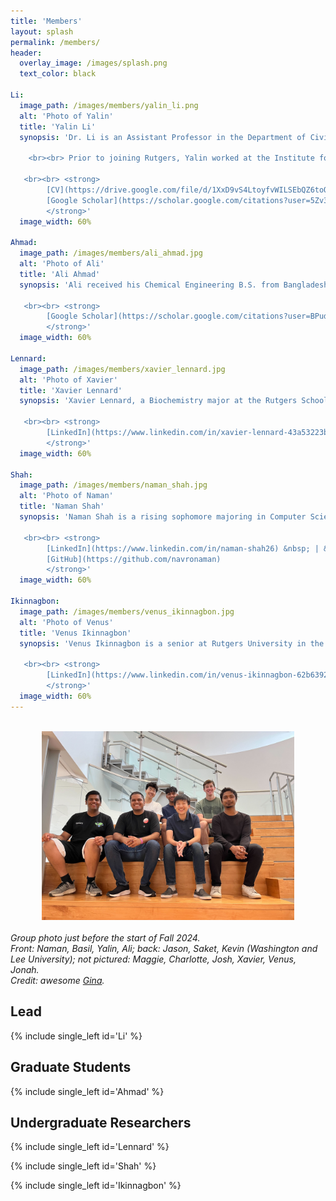 ```yaml
---
title: 'Members'
layout: splash
permalink: /members/
header:
  overlay_image: /images/splash.png
  text_color: black

Li:
  image_path: /images/members/yalin_li.png
  alt: 'Photo of Yalin'
  title: 'Yalin Li'
  synopsis: 'Dr. Li is an Assistant Professor in the Department of Civil and Environmental Engineering at Rutgers University. Yalin received B. Eng. from Tongji University, M.S. from the University of Illinois Urbana-Champaign (UIUC), and Ph.D. from Colorado School of Mines, all in Environmental Engineering. Yalin was a visiting scholar at the Illinois Sustainable Technology Center and National Renewable Energy Laboratory (NREL) during graduate study.
    
    <br><br> Prior to joining Rutgers, Yalin worked at the Institute for Sustainability, Energy, and Environment (iSEE) and the Center for Advanced Bioenergy and Bioproducts Innovation ([CABBI](https://cabbi.bio/)) at UIUC.

   <br><br> <strong> 
        [CV](https://drive.google.com/file/d/1XxD9vS4LtoyfvWILSEbQZ6toQdKhBdt4/view) &nbsp; | &nbsp;
        [Google Scholar](https://scholar.google.com/citations?user=5Zv3mM0AAAAJ&hl=en)
        </strong>'
  image_width: 60%

Ahmad:
  image_path: /images/members/ali_ahmad.jpg
  alt: 'Photo of Ali'
  title: 'Ali Ahmad'
  synopsis: 'Ali received his Chemical Engineering B.S. from Bangladesh University of Engineering & Technology (BUET) and Renewable Energy Technology M.S. from the University of Dhaka. He is currently pursuing a Ph.D. degree in Civil & Environmental Engineering from Rutgers, the State University of New Jersey, New Brunswick. His research interest lies in the intersection of sustainability assessment tools and applied machine learning.

   <br><br> <strong>
        [Google Scholar](https://scholar.google.com/citations?user=BPuda6sAAAAJ&hl=en)
        </strong>'
  image_width: 60%

Lennard:
  image_path: /images/members/xavier_lennard.jpg
  alt: 'Photo of Xavier'
  title: 'Xavier Lennard'
  synopsis: 'Xavier Lennard, a Biochemistry major at the Rutgers School of Environmental and Biological Sciences, class of 2025, is actively engaged in research as an LSAMP Scholar at Li Research group. The [LSAMP](http://gslsamp.rutgers.edu/) program aims to enhance diversity and inclusion within non-medical STEM research fields, offering valuable experience to its participants.

   <br><br> <strong>
        [LinkedIn](https://www.linkedin.com/in/xavier-lennard-43a53223b/)
        </strong>'
  image_width: 60%

Shah:
  image_path: /images/members/naman_shah.jpg
  alt: 'Photo of Naman'
  title: 'Naman Shah'
  synopsis: 'Naman Shah is a rising sophomore majoring in Computer Science and Data Science at Rutgers University. He has been working in developing Python scripts for over two years. He has been awarded as the winner of Datathon by the Rutgers University Data Science in Spring 2024 for his work in analyzing data from Starbucks and Dunkin Donuts. He is drawn to work on QSDsan and BioSTEAM to bioprocess engineering and resource recovery, specifically for the New Jersey Waste. He is a 2024 [Aresty Summer Science](https://aresty.rutgers.edu/programs/summer-science-program) scholar.

   <br><br> <strong>
        [LinkedIn](https://www.linkedin.com/in/naman-shah26) &nbsp; | &nbsp;
        [GitHub](https://github.com/navronaman)
        </strong>'
  image_width: 60%

Ikinnagbon:
  image_path: /images/members/venus_ikinnagbon.jpg
  alt: 'Photo of Venus'
  title: 'Venus Ikinnagbon'
  synopsis: 'Venus Ikinnagbon is a senior at Rutgers University in the school of Arts and Sciences, majoring in Biology with a minor in Women and Gender Studies, and is on the pre-med track. As an [LSAMP](http://gslsamp.rutgers.edu/) Scholar, Venus is actively engaged in research, contributing to projects that aim to enhance diversity and inclusion within STEM fields.

   <br><br> <strong>
        [LinkedIn](https://www.linkedin.com/in/venus-ikinnagbon-62b6392a3)
        </strong>'
  image_width: 60%
---
```


<br>

<center> <img src='/images/members/group_fa24.jpg' alt='Group photo' width='80%' id='image'> </center>

<br>
<left> <i> Group photo just before the start of Fall 2024. 
<br> Front: Naman, Basil, Yalin, Ali; back: Jason, Saket, Kevin (Washington and Lee University); not pictured: Maggie, Charlotte, Josh, Xavier, Venus, Jonah.
<br> Credit: awesome 
<a href='https://cee.rutgers.edu/staff'>Gina</a>.
</i> </left>

## Lead

{% include single_left id='Li' %}

## Graduate Students

{% include single_left id='Ahmad' %}

## Undergraduate Researchers

{% include single_left id='Lennard' %}

{% include single_left id='Shah' %}

{% include single_left id='Ikinnagbon' %}

<!-- Old codes for reference

Yalin Li:
  - image_path: /images/single_left/Yalin_Li.png
    alt: 'Headshot of Yalin Li'
    title: 'Lead: Yalin Li'
    excerpt: '<br> I am an Assistant Professor in the Department of Civil and Environmental Engineering at Rutgers University. I received my B. Eng. from Tongji University, M.S. from the University of Illinois Urbana-Champaign (UIUC), and Ph.D. from Colorado School of Mines, all in Environmental Engineering. During my graduate study, I was a visiting scholar at the Illinois Sustainable Technology Center and National Renewable Energy Laboratory (NREL).
    <br><br> Prior to joining Rutgers, I worked at the Institute for Sustainability, Energy, and Environment (iSEE) and the Center for Advanced Bioenergy and Bioproducts Innovation (CABBI) at UIUC.'

-->